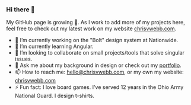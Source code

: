 ### Hi there 👋
My GitHub page is growing 🍄. As I work to add more of my projects here, feel free to check out my latest work on my website [chrisvwebb.com](http://chrisvwebb.com).

<!--
**cvwebb/cvwebb** is a ✨ _special_ ✨ repository because its `README.md` (this file) appears on your GitHub profile.
-->

- 🔭 I’m currently working on the "Bolt" design system at Nationwide.
- 🌱 I’m currently learning Angular.
- 👯 I’m looking to collaborate on small projects/tools that solve singular issues. 
- 💬 Ask me about my background in design or check out my [portfolio](http://chrisvwebb.com/portfolio).
- 📫 How to reach me: hello@chrisvwebb.com, or my own my website: [chrisvwebb.com](http://chrisvwebb.com)
- ⚡ Fun fact: I love board games. I've served 12 years in the Ohio Army National Guard. I design t-shirts.
[]()
